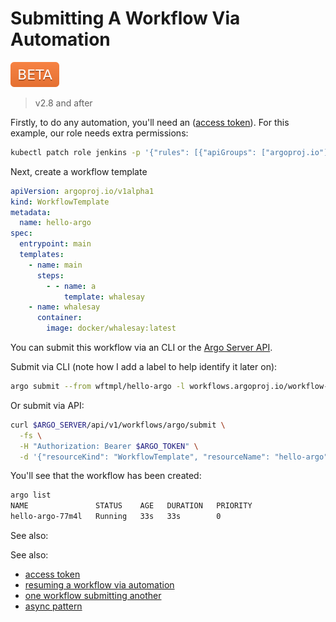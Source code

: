# Submitting A Workflow Via Automation

![beta](assets/beta.svg)

> v2.8 and after

Firstly, to do any automation, you'll need an ([access token](access-token.md)). For this example, our role needs extra permissions:

```sh
kubectl patch role jenkins -p '{"rules": [{"apiGroups": ["argoproj.io"], "resources": ["workflowtemplates"], "verbs": ["get"]}, {"apiGroups": ["argoproj.io"], "resources": ["workflows"], "verbs": ["create", "list", "get", "update"]}]}'
``` 

Next, create a workflow template 

```yaml
apiVersion: argoproj.io/v1alpha1
kind: WorkflowTemplate
metadata:
  name: hello-argo
spec:
  entrypoint: main
  templates:
    - name: main
      steps:
        - - name: a
            template: whalesay
    - name: whalesay
      container:
        image: docker/whalesay:latest
```

You can submit this workflow via an CLI or the [Argo Server API](rest-api.md). 

Submit via CLI (note how I add a label to help identify it later on):

````sh
argo submit --from wftmpl/hello-argo -l workflows.argoproj.io/workflow-template=hello-argo
````

Or submit via API:

```sh
curl $ARGO_SERVER/api/v1/workflows/argo/submit \
  -fs \
  -H "Authorization: Bearer $ARGO_TOKEN" \
  -d '{"resourceKind": "WorkflowTemplate", "resourceName": "hello-argo", "submitOptions": {"labels": "workflows.argoproj.io/workflow-template=hello-argo"}}' 
```

You'll see that the workflow has been created:

```sh
argo list
NAME               STATUS    AGE   DURATION   PRIORITY
hello-argo-77m4l   Running   33s   33s        0
```

See also:

See also:

* [access token](access-token.md)
* [resuming a workflow via automation](resuming-workflow-via-automation.md)
* [one workflow submitting another](workflow-submitting-workflow.md)
* [async pattern](async-pattern.md)
